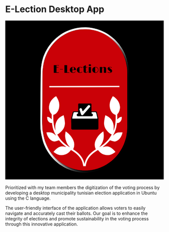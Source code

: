 # E-Lection Desktop App

![Logo](logo.png)

Prioritized with my team members the digitization of the voting process by developing a desktop municipality tunisian election application in Ubuntu using the C language. 

The user-friendly interface of the application allows voters to easily navigate and accurately cast their ballots. Our goal is to enhance the integrity of elections and promote sustainability in the voting process through this innovative application.
